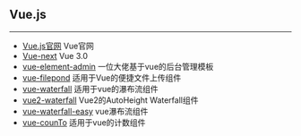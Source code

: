 ## Vue.js
------

* [Vue.js官网](https://cn.vuejs.org/) Vue官网
* [Vue-next](https://github.com/vuejs/vue-next) Vue 3.0
* [vue-element-admin](https://github.com/PanJiaChen/vue-element-admin) 一位大佬基于vue的后台管理模板
* [vue-filepond](https://github.com/pqina/vue-filepond) 适用于Vue的便捷文件上传组件
* [vue-waterfall](https://github.com/MopTym/vue-waterfall) 适用于vue的瀑布流组件
* [vue2-waterfall](https://github.com/PLDaily/vue2-waterfall) Vue2的AutoHeight Waterfall组件
* [vue-waterfall-easy](https://github.com/lfyfly/vue-waterfall-easy) vue瀑布流组件
* [vue-counTo](https://github.com/PanJiaChen/vue-countTo) 适用于vue的计数组件